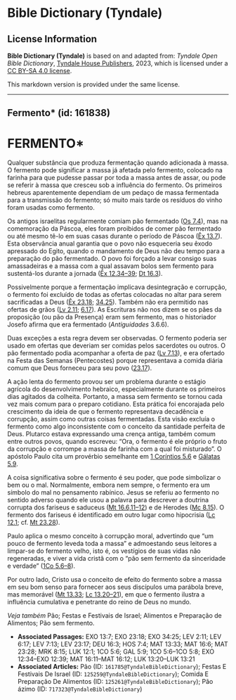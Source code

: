 # Bible Dictionary (Tyndale)

## License Information

**Bible Dictionary (Tyndale)** is based on and adapted from: _Tyndale Open Bible Dictionary_, [Tyndale House Publishers](https://tyndaleopenresources.com/), 2023, which is licensed under a [CC BY-SA 4.0 license](https://creativecommons.org/licenses/by-sa/4.0/legalcode.en).

This markdown version is provided under the same license.



--------------------------------

## Fermento* (id: 161838)

FERMENTO\*
==========

Qualquer substância que produza fermentação quando adicionada à massa. O fermento pode significar a massa já afetada pelo fermento, colocado na farinha para que pudesse passar por toda a massa antes de assar, ou pode se referir à massa que cresceu sob a influência do fermento. Os primeiros hebreus aparentemente dependiam de um pedaço de massa fermentada para a transmissão do fermento; só muito mais tarde os resíduos do vinho foram usadas como fermento.

Os antigos israelitas regularmente comiam pão fermentado ([Os 7\.4](https://ref.ly/Hos7:4)), mas na comemoração da Páscoa, eles foram proibidos de comer pão fermentado ou até mesmo tê\-lo em suas casas durante o período de Páscoa ([Êx 13\.7](https://ref.ly/Exod13:7)). Esta observância anual garantia que o povo não esqueceria seu êxodo apressado do Egito, quando o mandamento de Deus não deu tempo para a preparação do pão fermentado. O povo foi forçado a levar consigo suas amassadeiras e a massa com a qual assavam bolos sem fermento para sustentá\-los durante a jornada ([Êx 12\.34–39](https://ref.ly/Exod12:34-Exod12:39); [Dt 16\.3](https://ref.ly/Deut16:3)).

Possivelmente porque a fermentação implicava desintegração e corrupção, o fermento foi excluído de todas as ofertas colocadas no altar para serem sacrificadas a Deus ([Êx 23\.18](https://ref.ly/Exod23:18); [34\.25](https://ref.ly/Exod34:25)). Também não era permitido nas ofertas de grãos ([Lv 2\.11](https://ref.ly/Lev2:11); [6\.17](https://ref.ly/Lev6:17)). As Escrituras não nos dizem se os pães da proposição (ou pão da Presença) eram sem fermento, mas o historiador Josefo afirma que era fermentado (*Antiguidades* 3\.6\.6\).

Duas exceções a esta regra devem ser observadas. O fermento poderia ser usado em ofertas que deveriam ser comidas pelos sacerdotes ou outros. O pão fermentado podia acompanhar a oferta de paz ([Lv 7\.13](https://ref.ly/Lev7:13)), e era ofertado na Festa das Semanas (Pentecostes) porque representava a comida diária comum que Deus forneceu para seu povo ([23\.17](https://ref.ly/Lev23:17)).

A ação lenta do fermento provou ser um problema durante o estágio agrícola do desenvolvimento hebraico, especialmente durante os primeiros dias agitados da colheita. Portanto, a massa sem fermento se tornou cada vez mais comum para o preparo cotidiano. Esta prática foi encorajada pelo crescimento da ideia de que o fermento representava decadência e corrupção, assim como outras coisas fermentadas. Esta visão excluía o fermento como algo inconsistente com o conceito da santidade perfeita de Deus. Plutarco estava expressando uma crença antiga, também comum entre outros povos, quando escreveu: “Ora, o fermento é ele próprio o fruto da corrupção e corrompe a massa de farinha com a qual foi misturado”. O apóstolo Paulo cita um provérbio semelhante em [1 Coríntios 5\.6](https://ref.ly/1Cor5:6) e [Gálatas 5\.9](https://ref.ly/Gal5:9).

A coisa significativa sobre o fermento é seu poder, que pode simbolizar o bem ou o mal. Normalmente, embora nem sempre, o fermento era um símbolo do mal no pensamento rabínico. Jesus se referiu ao fermento no sentido adverso quando ele usou a palavra para descrever a doutrina corrupta dos fariseus e saduceus ([Mt 16\.6,11–12](https://ref.ly/Matt16:6)) e de Herodes ([Mc 8\.15](https://ref.ly/Mark8:15)). O fermento dos fariseus é identificado em outro lugar como hipocrisia ([Lc 12\.1](https://ref.ly/Luke12:1); cf. [Mt 23\.28](https://ref.ly/Matt23:28)).

Paulo aplica o mesmo conceito à corrupção moral, advertindo que “um pouco de fermento leveda toda a massa” e admoestando seus leitores a limpar\-se do fermento velho, isto é, os vestígios de suas vidas não regeneradas, e viver a vida cristã com o “pão sem fermento da sinceridade e verdade” ([1Co 5\.6–8](https://ref.ly/1Cor5:6-1Cor5:8)).

Por outro lado, Cristo usa o conceito de efeito do fermento sobre a massa em seu bom senso para fornecer aos seus discípulos uma parábola breve, mas memorável ([Mt 13\.33](https://ref.ly/Matt13:33); [Lc 13\.20–21](https://ref.ly/Luke13:20-Luke13:21)), em que o fermento ilustra a influência cumulativa e penetrante do reino de Deus no mundo.

*Veja também* Pão; Festas e Festivais de Israel; Alimentos e Preparação de Alimentos; Pão sem fermento.

* **Associated Passages:** EXO 13:7; EXO 23:18; EXO 34:25; LEV 2:11; LEV 6:17; LEV 7:13; LEV 23:17; DEU 16:3; HOS 7:4; MAT 13:33; MAT 16:6; MAT 23:28; MRK 8:15; LUK 12:1; 1CO 5:6; GAL 5:9; 1CO 5:6–1CO 5:8; EXO 12:34–EXO 12:39; MAT 16:11–MAT 16:12; LUK 13:20–LUK 13:21
* **Associated Articles:** Pão (ID: `161785@TyndaleBibleDictionary`); Festas E Festivais De Israel (ID: `125259@TyndaleBibleDictionary`); Comida E Preparação De Alimentos (ID: `125261@TyndaleBibleDictionary`); Pão ázimo (ID: `717323@TyndaleBibleDictionary`)

